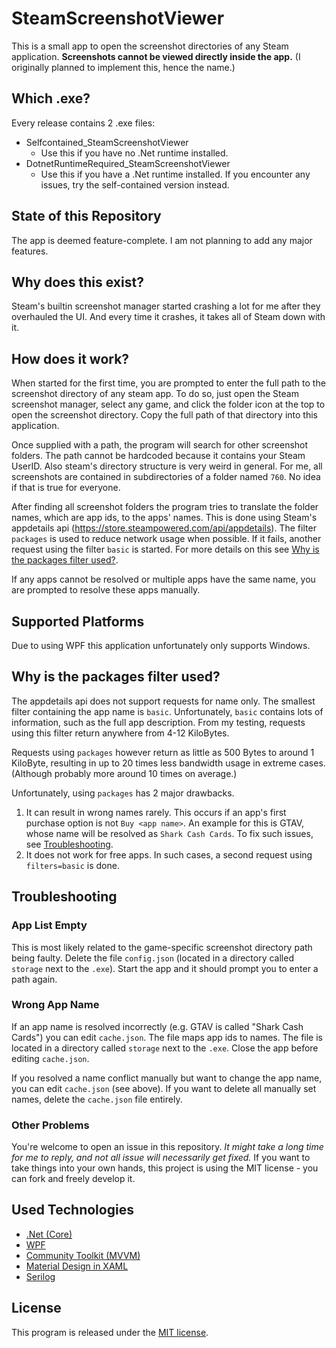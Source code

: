 ﻿# SteamScreenshotViewer

This is a small app to open the screenshot directories of any Steam application.
**Screenshots cannot be viewed directly inside the app.**
(I originally planned to implement this, hence the name.)

## Which .exe?

Every release contains 2 .exe files:

- Selfcontained_SteamScreenshotViewer
    - Use this if you have no .Net runtime installed.
- DotnetRuntimeRequired_SteamScreenshotViewer
    - Use this if you have a .Net runtime installed. If you encounter any issues, try the self-contained version
      instead.

## State of this Repository

The app is deemed feature-complete.
I am not planning to add any major features.

## Why does this exist?

Steam's builtin screenshot manager started crashing a lot for me after they overhauled the UI.
And every time it crashes, it takes all of Steam down with it.

## How does it work?

When started for the first time, you are prompted to enter the full path to the screenshot directory of any steam app.
To do so, just open the Steam screenshot manager, select any game, and click the folder icon at the top to open the
screenshot directory.
Copy the full path of that directory into this application.

Once supplied with a path, the program will search for other screenshot folders.
The path cannot be hardcoded because it contains your Steam UserID.
Also steam's directory structure is very weird in general.
For me, all screenshots are contained in subdirectories of a folder named `760`.
No idea if that is true for everyone.

After finding all screenshot folders the program tries to translate the folder names, which are app ids, to the apps'
names.
This is done using Steam's appdetails api (<https://store.steampowered.com/api/appdetails>).
The filter `packages` is used to reduce network usage when possible.
If it fails, another request using the filter `basic` is started.
For more details on this see [Why is the packages filter used?](#why-is-the-packages-filter-used).

If any apps cannot be resolved or multiple apps have the same name, you are prompted to resolve these apps manually.

## Supported Platforms

Due to using WPF this application unfortunately only supports Windows.

## Why is the packages filter used?

The appdetails api does not support requests for name only.
The smallest filter containing the app name is `basic`.
Unfortunately, `basic` contains lots of information, such as the full app description.
From my testing, requests using this filter return anywhere from 4-12 KiloBytes.

Requests using `packages` however return as little as 500 Bytes to around 1 KiloByte, resulting in up to 20 times less
bandwidth usage in extreme cases.
(Although probably more around 10 times on average.)

Unfortunately, using `packages` has 2 major drawbacks.

1. It can result in wrong names rarely.
   This occurs if an app's first purchase option is not `Buy <app name>`.
   An example for this is GTAV, whose name will be resolved as `Shark Cash Cards`.
   To fix such issues, see [Troubleshooting](#Troubleshooting).
2. It does not work for free apps. In such cases, a second request using `filters=basic` is done.

## Troubleshooting

### App List Empty

This is most likely related to the game-specific screenshot directory path being faulty.
Delete the file `config.json` (located in a directory called `storage` next to the `.exe`).
Start the app and it should prompt you to enter a path again.

### Wrong App Name

If an app name is resolved incorrectly (e.g. GTAV is called "Shark Cash Cards")  you can edit `cache.json`.
The file maps app ids to names.
The file is located in a directory called `storage` next to the `.exe`.
Close the app before editing `cache.json`.

If you resolved a name conflict manually but want to change the app name, you can edit `cache.json` (see above).
If you want to delete all manually set names, delete the `cache.json` file entirely.

### Other Problems

You're welcome to open an issue in this repository.
_It might take a long time for me to reply, and not all issue will necessarily get fixed._
If you want to take things into your own hands, this project is using the MIT license - you can fork and freely develop
it.

## Used Technologies

- [.Net (Core)](https://github.com/dotnet)
- [WPF](https://github.com/dotnet/wpf)
- [Community Toolkit (MVVM)](https://github.com/CommunityToolkit)
- [Material Design in XAML](https://github.com/MaterialDesignInXAML/MaterialDesignInXamlToolkit)
- [Serilog](https://github.com/serilog/serilog)

## License

This program is released under the [MIT license](LICENSE).
